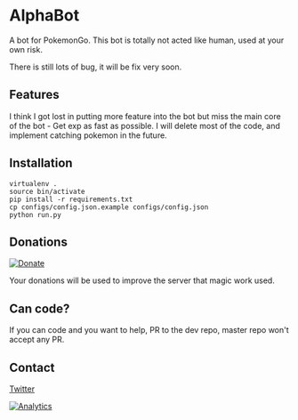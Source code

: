 # AlphaBot

A bot for PokemonGo.
This bot is totally not acted like human, used at your own risk.

There is still lots of bug, it will be fix very soon.

## Features
I think I got lost in putting more feature into the bot but miss the main core of the bot - Get exp as fast as possible.
I will delete most of the code, and implement catching pokemon in the future.

## Installation
```
virtualenv .
source bin/activate
pip install -r requirements.txt
cp configs/config.json.example configs/config.json
python run.py
```

## Donations
[![Donate](https://www.paypalobjects.com/en_US/i/btn/btn_donate_LG.gif)](https://www.paypal.com/cgi-bin/webscr?cmd=_s-xclick&hosted_button_id=XBVPPU64E5ZKW)

Your donations will be used to improve the server that magic work used.

## Can code?
If you can code and you want to help, PR to the dev repo, master repo won't accept any PR.

## Contact
[Twitter](https://twitter.com/PokemonAlphaBot)

[![Analytics](https://ga-beacon.appspot.com/UA-82764111-1/welcaom-page-master)](https://github.com/igrigorik/ga-beacon)

